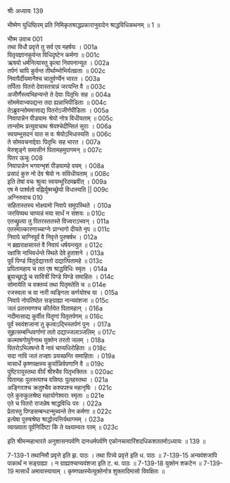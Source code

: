 श्रीः
अध्यायः 139

भीष्मेण युधिष्ठिरम् प्रति निमिकृतश्राद्धप्रकारानुवादेन श्राद्धविधिकथनम् ॥ 1 ॥
	
भीष्म उवाच 	001  
तथा विधौ प्रवृत्ते तु सर्व एव महर्षयः ।	001a  
पितृयज्ञानकुर्वन्त विधिदृष्टेन कर्मणा ॥	001c  
ऋषयो धर्मनित्यास्तु कृत्वा निवपनान्युत ।	002a  
तर्पणं चापि कुर्वन्त तीर्थाम्भोभिर्यतव्रताः ॥	002c  
निवापैर्दीयमानैश्च चातुर्वर्ण्येन भारत ।	003a  
तर्पिताः पितरो देवास्तत्रान्नं जरयन्ति वै ॥	003c  
अजीर्णैस्त्वभिहन्यन्ते ते देवाः पितृभिः सह ॥	004a  
सोममेवाभ्यपद्यन्त तदा ह्यन्नाभिपीडिताः ॥	004c  
तेऽब्रुवन्सोममासाद्य पितरोऽजीर्णपीडिताः ।	005a  
निवापान्नेन पीड्यामः श्रेयो नोत्र विधीयताम् ॥	005c  
तान्सोमः प्रत्युवाचाथ श्रेयश्चेदीप्सितं सुराः ।	006a  
स्वयम्भूसदनं यात स वः श्रेयोऽभिधास्यति ॥	006c  
ते सोमवचनाद्देवाः पितृभिः सह भारत ।	007a  
मेरुशृङ्गे समासीनं पितामहमुपागमन् ॥	007c  
पितर ऊचुः 	008  
निवापान्नेन भगवन्भृशं पीड्यामहे वयम् ।	008a  
प्रसादं कुरु नो देव श्रेयो नः संविधीयताम् ॥	008c  
इति तेषां वचः श्रुत्वा स्वयम्भूरिदमब्रवीत् ।	009a  
एष मे पार्श्वतो वह्निर्युष्मच्छ्रेयो विधास्यति ||	009c  
अग्निरुवाच 	010  
सहितास्तस्य भोक्ष्यामो निवापे समुपस्थिते ।	010a  
जरयिष्यथ चाप्यन्नं मया सार्धं न संशयः ॥	010c  
एतच्छ्रुत्वा तु पितरस्ततस्ते विज्वराऽभवन् ।	011a  
एतस्मात्कारणाच्चाग्नेः प्राग्भागो दीयते नृप ॥	011c  
निवापे चाग्निपूर्वं वै निवृत्ते पुरुषर्षभ ।	012a  
न ब्रह्मराक्षसास्तं वै निवापं धर्षयन्त्युत ॥	012c  
रक्षांसि नाभिवर्धन्ते स्थिते देवे हुताशने ।	013a  
पूर्वं पिण्डं पितुर्दद्यात्ततो दद्यात्पितामहे ॥	013c  
प्रपितामहाय च तत एष श्राद्धविधिः स्मृतः ।	014a  
ब्रूयाच्छ्राद्धे च सावित्रीं पिण्डे पिण्डे समाहितः ।	014c  
सोमायेति च वक्तव्यं तथा पितृमतेति च ॥	014e  
रजस्वला च या नारी व्यङ्गिता कर्णयोश्च या ।	015a  
निवापे नोपतिष्ठेत सङ्ग्राह्या नान्यवंशजा ॥	015c  
जलं प्रतरमाणश्च कीर्तयेत पितामहान् ।	016a  
नदीमासाद्य कुर्वीत पितॄणां पितृतर्पणम् ॥	016c  
पूर्वं स्ववंशजानां तु कृत्वाऽद्भिस्तर्पणं पुनः ।	017a  
सुहृत्सम्बन्धिवर्गाणां ततो दद्याज्जलाञ्जलिम् ॥	017c  
कल्माषगोयुगेनाथ युक्तेन तरतो जलम् ।	018a  
पितरोऽभिलषन्ते वै नावं चाप्यधिरोहिताः ॥	018c  
सदा नावि जलं तज्ज्ञाः प्रयच्छन्ति समाहिताः ।	019a  
मासार्धे कृष्णपक्षस्य कुर्यान्निर्वपणानि वै ॥	019c  
पुष्टिरायुस्तथा वीर्यं श्रीश्चैव पितृभक्तितः ॥	020ac  
पितामहः पुलस्त्यश्च वसिष्ठः पुलहस्तथा ।	021a  
अङ्गिराश्च क्रतुश्चैव कश्यपश्च महानृषिः ।	021c  
एते कुरुकुलश्रेष्ठ महायोगेश्वराः स्मृताः ॥	021e  
एते च पितरो राजन्नेष श्राद्धविधिः परः ।	022a  
प्रेतास्तु पिण्डसम्बन्धान्मुच्यन्ते तेन कर्मणा ॥	022c  
इत्येषा पुरुषश्रेष्ठ श्राद्धोत्पत्तिर्यथागमम् ।	023a  
व्याख्याता पूर्वनिर्दिष्टा किं ते वक्ष्याम्यतः परम् ॥ 	023c  

इति श्रीमन्महाभारते अनुशासनपर्वणि दानधर्मपर्वणि एकोनचत्वारिंशदधिकशततमोऽध्यायः ॥ 139 ॥

7-139-1 तथानिमौ प्रवृत्ते इति झ. पाठः । तथा पित्र्ये प्रवृत्ते इति ध. पाठः ॥ 7-139-15 अन्यवंशजापि पाकार्थं न सङ्ग्राह्या । न ग्राह्याश्चाप्यवंशजा इति ट. थ. पाठः ॥ 7-139-18 युक्तेन शकटेन ॥ 7-139-19 मासार्धे अमावास्यायाम् । कृष्णपक्षस्येत्युक्तेर्नात्र शुक्लादिमासो विवक्षितः ॥
